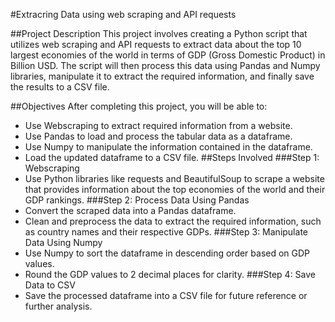#Extracring Data using web scraping and API requests

##Project Description
This project involves creating a Python script that utilizes web scraping and API requests to extract data about the top 10 largest economies of the world in terms of GDP (Gross Domestic Product) in Billion USD. The script will then process this data using Pandas and Numpy libraries, manipulate it to extract the required information, and finally save the results to a CSV file.

##Objectives
After completing this project, you will be able to:

- Use Webscraping to extract required information from a website.
- Use Pandas to load and process the tabular data as a dataframe.
- Use Numpy to manipulate the information contained in the dataframe.
- Load the updated dataframe to a CSV file.
##Steps Involved
###Step 1: Webscraping
- Use Python libraries like requests and BeautifulSoup to scrape a website that provides information about the top economies of the world and their GDP rankings.
###Step 2: Process Data Using Pandas
- Convert the scraped data into a Pandas dataframe.
- Clean and preprocess the data to extract the required information, such as country names and their respective GDPs.
###Step 3: Manipulate Data Using Numpy
- Use Numpy to sort the dataframe in descending order based on GDP values.
- Round the GDP values to 2 decimal places for clarity.
###Step 4: Save Data to CSV
- Save the processed dataframe into a CSV file for future reference or further analysis.